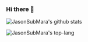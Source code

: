 ### Hi there 👋

<!--
**JasonSubMara/JasonSubMara** is a ✨ _special_ ✨ repository because its `README.md` (this file) appears on your GitHub profile.

Here are some ideas to get you started:

- 🔭 I’m currently working on ...
- 🌱 I’m currently learning ...
- 👯 I’m looking to collaborate on ...
- 🤔 I’m looking for help with ...
- 💬 Ask me about ...
- 📫 How to reach me: ...
- 😄 Pronouns: ...
- ⚡ Fun fact: ...
-->

![JasonSubMara's github stats](https://github-readme-stats.vercel.app/api?username=JasonSubMara&show_icons=true&theme=algolia)

![JasonSubMara's top-lang](https://github-readme-stats.anuraghazra1.vercel.app/api/top-langs/?username=JasonSubMara)
